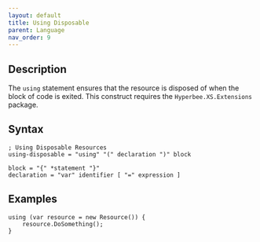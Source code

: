 ```yaml
---
layout: default
title: Using Disposable
parent: Language
nav_order: 9
---
```


## Description

The `using` statement ensures that the resource is disposed of when the block of code is exited. This construct requires the `Hyperbee.XS.Extensions` package.

## Syntax

```abnf
; Using Disposable Resources
using-disposable = "using" "(" declaration ")" block

block = "{" *statement "}"
declaration = "var" identifier [ "=" expression ]
```

## Examples

```xs
using (var resource = new Resource()) {
    resource.DoSomething();
}
```